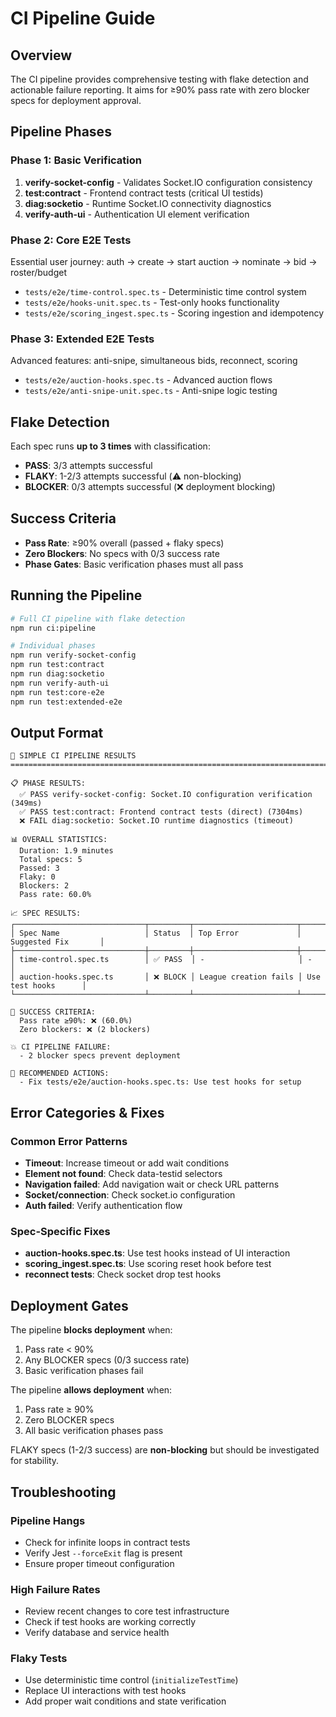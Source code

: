 # CI Pipeline Guide

## Overview

The CI pipeline provides comprehensive testing with flake detection and actionable failure reporting. It aims for ≥90% pass rate with zero blocker specs for deployment approval.

## Pipeline Phases

### Phase 1: Basic Verification
1. **verify-socket-config** - Validates Socket.IO configuration consistency
2. **test:contract** - Frontend contract tests (critical UI testids)
3. **diag:socketio** - Runtime Socket.IO connectivity diagnostics  
4. **verify-auth-ui** - Authentication UI element verification

### Phase 2: Core E2E Tests
Essential user journey: auth → create → start auction → nominate → bid → roster/budget

- `tests/e2e/time-control.spec.ts` - Deterministic time control system
- `tests/e2e/hooks-unit.spec.ts` - Test-only hooks functionality
- `tests/e2e/scoring_ingest.spec.ts` - Scoring ingestion and idempotency

### Phase 3: Extended E2E Tests  
Advanced features: anti-snipe, simultaneous bids, reconnect, scoring

- `tests/e2e/auction-hooks.spec.ts` - Advanced auction flows
- `tests/e2e/anti-snipe-unit.spec.ts` - Anti-snipe logic testing

## Flake Detection

Each spec runs **up to 3 times** with classification:
- **PASS**: 3/3 attempts successful
- **FLAKY**: 1-2/3 attempts successful (⚠️ non-blocking)
- **BLOCKER**: 0/3 attempts successful (❌ deployment blocking)

## Success Criteria

- **Pass Rate**: ≥90% overall (passed + flaky specs)
- **Zero Blockers**: No specs with 0/3 success rate
- **Phase Gates**: Basic verification phases must all pass

## Running the Pipeline

```bash
# Full CI pipeline with flake detection  
npm run ci:pipeline

# Individual phases
npm run verify-socket-config
npm run test:contract
npm run diag:socketio
npm run verify-auth-ui
npm run test:core-e2e
npm run test:extended-e2e
```

## Output Format

```
🎯 SIMPLE CI PIPELINE RESULTS
================================================================================

📋 PHASE RESULTS:
  ✅ PASS verify-socket-config: Socket.IO configuration verification (349ms)
  ✅ PASS test:contract: Frontend contract tests (direct) (7304ms)
  ❌ FAIL diag:socketio: Socket.IO runtime diagnostics (timeout)

📊 OVERALL STATISTICS:
  Duration: 1.9 minutes
  Total specs: 5
  Passed: 3
  Flaky: 0  
  Blockers: 2
  Pass rate: 60.0%

📈 SPEC RESULTS:
┌─────────────────────────────┬─────────┬───────────────────────┬─────────────────────┐
│ Spec Name                   │ Status  │ Top Error             │ Suggested Fix       │
├─────────────────────────────┼─────────┼───────────────────────┼─────────────────────┤
│ time-control.spec.ts        │ ✅ PASS  │ -                     │ -                   │
│ auction-hooks.spec.ts       │ ❌ BLOCK │ League creation fails │ Use test hooks      │
└─────────────────────────────┴─────────┴───────────────────────┴─────────────────────┘

🎯 SUCCESS CRITERIA:
  Pass rate ≥90%: ❌ (60.0%)
  Zero blockers: ❌ (2 blockers)

💥 CI PIPELINE FAILURE:
  - 2 blocker specs prevent deployment

🔧 RECOMMENDED ACTIONS:
  - Fix tests/e2e/auction-hooks.spec.ts: Use test hooks for setup
```

## Error Categories & Fixes

### Common Error Patterns
- **Timeout**: Increase timeout or add wait conditions
- **Element not found**: Check data-testid selectors  
- **Navigation failed**: Add navigation wait or check URL patterns
- **Socket/connection**: Check socket.io configuration
- **Auth failed**: Verify authentication flow

### Spec-Specific Fixes
- **auction-hooks.spec.ts**: Use test hooks instead of UI interaction
- **scoring_ingest.spec.ts**: Use scoring reset hook before test
- **reconnect tests**: Check socket drop test hooks

## Deployment Gates

The pipeline **blocks deployment** when:
1. Pass rate < 90%
2. Any BLOCKER specs (0/3 success rate)
3. Basic verification phases fail

The pipeline **allows deployment** when:
1. Pass rate ≥ 90% 
2. Zero BLOCKER specs
3. All basic verification phases pass

FLAKY specs (1-2/3 success) are **non-blocking** but should be investigated for stability.

## Troubleshooting

### Pipeline Hangs
- Check for infinite loops in contract tests
- Verify Jest `--forceExit` flag is present
- Ensure proper timeout configuration

### High Failure Rates  
- Review recent changes to core test infrastructure
- Check if test hooks are working correctly
- Verify database and service health

### Flaky Tests
- Use deterministic time control (`initializeTestTime`)
- Replace UI interactions with test hooks
- Add proper wait conditions and state verification